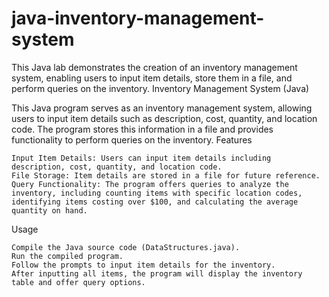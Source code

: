 # java-inventory-management-system
This Java lab demonstrates the creation of an inventory management system, enabling users to input item details, store them in a file, and perform queries on the inventory.
Inventory Management System (Java)

This Java program serves as an inventory management system, allowing users to input item details such as description, cost, quantity, and location code. The program stores this information in a file and provides functionality to perform queries on the inventory.
Features

    Input Item Details: Users can input item details including description, cost, quantity, and location code.
    File Storage: Item details are stored in a file for future reference.
    Query Functionality: The program offers queries to analyze the inventory, including counting items with specific location codes, identifying items costing over $100, and calculating the average quantity on hand.

Usage

    Compile the Java source code (DataStructures.java).
    Run the compiled program.
    Follow the prompts to input item details for the inventory.
    After inputting all items, the program will display the inventory table and offer query options.
